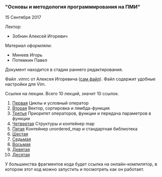 ### "Основы и методология программирования на ПМИ"

15 Сентября 2017

Лектор:

* Зобнин Алексей Игоревич

Материал оформляли:

 * Минеев Игорь
 * Потемкин Павел

Документ находится в стадии раннего редактирования. 

Файл .vimrc от Алексея Игоревича ([сам файл](/New_lections/.vimrc/)). Файл содержит удобные настройки для Vim.

Ссылки на лекции. Всего 10 лекций, значит 10 ссылок.

1. [Первая](/New_lections/lect_01.md/) Циклы и условный оператор
2. [Вторая](/New_lections/lect_02.md/) Вектор, сортировка и лямбда-функция
3. [Третья](/New_lections/lect_03.md/) Приоритет операторов, функции и передача параметров в функции
4. [Четвертая](/New_lections/lect_04.md/) Структуры и контейнер map
5. [Пятая](/New_lections/lect_05.md/) Контейнер unordered_map и стандартная библиотека
6. [Шестая](/New_lections/lect_06.md/)
7. [Седьмая](/New_lections/lect_07.md/)
8. [Восьмая](/New_lections/lect_08.md/)
9. [Девятая](/New_lections/lect_09.md/)
10. [Десятая](/New_lections/lect_10.md/)

У большинства фрагментов кода будет ссылка на онлайн-компилятор, в котором этот код можно запустить и посмотреть как он работает.